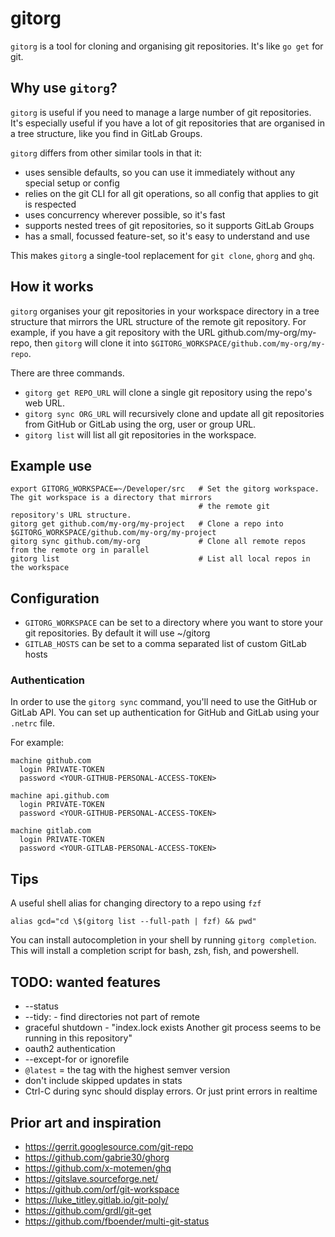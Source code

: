 # gitorg

`gitorg` is a tool for cloning and organising git repositories. It's like `go get` for git.

## Why use `gitorg`?

`gitorg` is useful if you need to manage a large number of git repositories. It's especially useful if you have a lot of git repositories that are organised in a tree structure, like you find in GitLab Groups.

`gitorg` differs from other similar tools in that it:
  * uses sensible defaults, so you can use it immediately without any special setup or config
  * relies on the git CLI for all git operations, so all config that applies to git is respected
  * uses concurrency wherever possible, so it's fast
  * supports nested trees of git repositories, so it supports GitLab Groups
  * has a small, focussed feature-set, so it's easy to understand and use

This makes `gitorg` a single-tool replacement for `git clone`, `ghorg` and `ghq`.

## How it works

`gitorg` organises your git repositories in your workspace directory in a tree structure that mirrors the URL structure of the remote git repository. For example, if you have a git repository with the URL github.com/my-org/my-repo, then `gitorg` will clone it into `$GITORG_WORKSPACE/github.com/my-org/my-repo`.

There are three commands.
- `gitorg get REPO_URL` will clone a single git repository using the repo's web URL.
- `gitorg sync ORG_URL` will recursively clone and update all git repositories from GitHub or GitLab using the org, user or group URL.
- `gitorg list` will list all git repositories in the workspace.

## Example use

```shell
export GITORG_WORKSPACE=~/Developer/src   # Set the gitorg workspace. The git workspace is a directory that mirrors
                                          # the remote git repository's URL structure.
gitorg get github.com/my-org/my-project   # Clone a repo into $GITORG_WORKSPACE/github.com/my-org/my-project
gitorg sync github.com/my-org             # Clone all remote repos from the remote org in parallel
gitorg list                               # List all local repos in the workspace
```

## Configuration

- `GITORG_WORKSPACE` can be set to a directory where you want to store your git repositories. By default it will use ~/gitorg
- `GITLAB_HOSTS` can be set to a comma separated list of custom GitLab hosts

### Authentication

In order to use the `gitorg sync` command, you'll need to use the GitHub or GitLab API. You can set up authentication for GitHub and GitLab using your `.netrc` file.

For example:
```
machine github.com
  login PRIVATE-TOKEN
  password <YOUR-GITHUB-PERSONAL-ACCESS-TOKEN>

machine api.github.com
  login PRIVATE-TOKEN
  password <YOUR-GITHUB-PERSONAL-ACCESS-TOKEN>

machine gitlab.com
  login PRIVATE-TOKEN
  password <YOUR-GITLAB-PERSONAL-ACCESS-TOKEN>
```

## Tips

A useful shell alias for changing directory to a repo using `fzf`
```shell
alias gcd="cd \$(gitorg list --full-path | fzf) && pwd"
```

You can install autocompletion in your shell by running `gitorg completion`. This will install a completion script for bash, zsh, fish, and powershell.


## TODO: wanted features
 - --status
 - --tidy: - find directories not part of remote
 - graceful shutdown - "index.lock exists Another git process seems to be running in this repository"
 - oauth2 authentication
 - --except-for or ignorefile
 - `@latest` = the tag with the highest semver version
 - don't include skipped updates in stats
 - Ctrl-C during sync should display errors. Or just print errors in realtime

## Prior art and inspiration
 - https://gerrit.googlesource.com/git-repo
 - https://github.com/gabrie30/ghorg
 - https://github.com/x-motemen/ghq
 - https://gitslave.sourceforge.net/
 - https://github.com/orf/git-workspace
 - https://luke_titley.gitlab.io/git-poly/
 - https://github.com/grdl/git-get
 - https://github.com/fboender/multi-git-status
